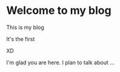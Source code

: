 # Welcome to my blog

This is my blog

It's the first

XD

I'm glad you are here. I plan to talk about ...
